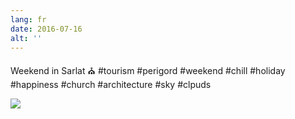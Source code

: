 ```yaml
---
lang: fr
date: 2016-07-16
alt: ''
---
```


Weekend in Sarlat ⛪ #tourism #perigord #weekend #chill #holiday #happiness #church #architecture #sky #clpuds

![](/photos/2016-07-16-1468660389.jpg)